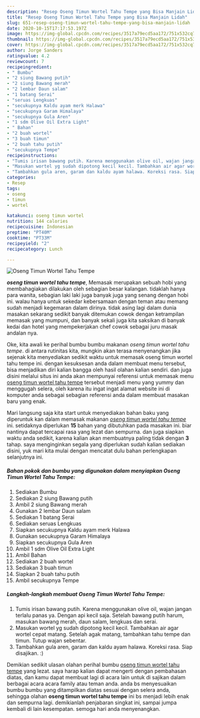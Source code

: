 ```yaml
---
description: "Resep Oseng Timun Wortel Tahu Tempe yang Bisa Manjain Lidah"
title: "Resep Oseng Timun Wortel Tahu Tempe yang Bisa Manjain Lidah"
slug: 651-resep-oseng-timun-wortel-tahu-tempe-yang-bisa-manjain-lidah
date: 2020-10-15T17:17:53.197Z
image: https://img-global.cpcdn.com/recipes/3517a79ecd5aa172/751x532cq70/oseng-timun-wortel-tahu-tempe-foto-resep-utama.jpg
thumbnail: https://img-global.cpcdn.com/recipes/3517a79ecd5aa172/751x532cq70/oseng-timun-wortel-tahu-tempe-foto-resep-utama.jpg
cover: https://img-global.cpcdn.com/recipes/3517a79ecd5aa172/751x532cq70/oseng-timun-wortel-tahu-tempe-foto-resep-utama.jpg
author: Jorge Sanders
ratingvalue: 4.2
reviewcount: 7
recipeingredient:
- " Bumbu"
- "2 siung Bawang putih"
- "2 siung Bawang merah"
- "2 lembar Daun salam"
- "1 batang Serai"
- "seruas Lengkuas"
- "secukupnya Kaldu ayam merk Halawa"
- "secukupnya Garam Himalaya"
- "secukupnya Gula Aren"
- "1 sdm Olive Oil Extra Light"
- " Bahan"
- "2 buah wortel"
- "3 buah timun"
- "2 buah tahu putih"
- "secukupnya Tempe"
recipeinstructions:
- "Tumis irisan bawang putih. Karena menggunakan olive oil, wajan jangan terlalu panas ya. Dengan api kecil saja. Setelah bawang putih harum, masukan bawang merah, daun salam, lengkuas dan serai."
- "Masukan wortel yg sudah dipotong kecil kecil. Tambahkan air agar wortel cepat matang. Setelah agak matang, tambahkan tahu tempe dan timun. Tutup wajan sebentar."
- "Tambahkan gula aren, garam dan kaldu ayam halawa. Koreksi rasa. Siap disajikan. :)"
categories:
- Resep
tags:
- oseng
- timun
- wortel

katakunci: oseng timun wortel 
nutrition: 144 calories
recipecuisine: Indonesian
preptime: "PT40M"
cooktime: "PT33M"
recipeyield: "2"
recipecategory: Lunch

---
```



![Oseng Timun Wortel Tahu Tempe](https://img-global.cpcdn.com/recipes/3517a79ecd5aa172/751x532cq70/oseng-timun-wortel-tahu-tempe-foto-resep-utama.jpg)

<b><i>oseng timun wortel tahu tempe</i></b>, Memasak merupakan sebuah hobi yang membahagiakan dilakukan oleh sebagian besar kalangan. tidaklah hanya para wanita, sebagian laki laki juga banyak juga yang senang dengan hobi ini. walau hanya untuk sekedar kebersamaan dengan teman atau memang sudah menjadi kegemaran dalam dirinya. tidak asing lagi dalam dunia masakan sekarang sedikit banyak ditemukan cowok dengan ketrampilan memasak yang mumpuni, dan banyak sekali juga kita saksikan di banyak kedai dan hotel yang mempekerjakan chef cowok sebagai juru masak andalan nya.

Oke, kita awali ke perihal bumbu bumbu makanan <i>oseng timun wortel tahu tempe</i>. di antara rutinitas kita, mungkin akan terasa menyenangkan jika sejenak kita menyediakan sedikit waktu untuk memasak oseng timun wortel tahu tempe ini. dengan kesuksesan anda dalam membuat menu tersebut, bisa menjadikan diri kalian bangga oleh hasil olahan kalian sendiri. dan juga disini melalui situs ini anda akan mempunyai referensi untuk memasak menu <u>oseng timun wortel tahu tempe</u> tersebut menjadi menu yang yummy dan menggugah selera, oleh karena itu ingat ingat alamat website ini di komputer anda sebagai sebagian referensi anda dalam membuat masakan baru yang enak.




Mari langsung saja kita start untuk menyediakan bahan baku yang diperuntuk kan dalam memasak makanan <u><i>oseng timun wortel tahu tempe</i></u> ini. setidaknya diperlukan <b>15</b> bahan yang dibutuhkan pada masakan ini. biar nantinya dapat tercapai rasa yang lezat dan sempurna. dan juga siapkan waktu anda sedikit, karena kalian akan membuatnya paling tidak dengan <b>3</b> tahap. saya menginginkan segala yang diperlukan sudah kalian sediakan disini, yuk mari kita mulai dengan mencatat dulu bahan perlengkapan selanjutnya ini.

<!--inarticleads1-->

##### Bahan pokok dan bumbu yang digunakan dalam menyiapkan Oseng Timun Wortel Tahu Tempe:

1. Sediakan  Bumbu
1. Sediakan 2 siung Bawang putih
1. Ambil 2 siung Bawang merah
1. Gunakan 2 lembar Daun salam
1. Sediakan 1 batang Serai
1. Sediakan seruas Lengkuas
1. Siapkan secukupnya Kaldu ayam merk Halawa
1. Gunakan secukupnya Garam Himalaya
1. Siapkan secukupnya Gula Aren
1. Ambil 1 sdm Olive Oil Extra Light
1. Ambil  Bahan
1. Sediakan 2 buah wortel
1. Sediakan 3 buah timun
1. Siapkan 2 buah tahu putih
1. Ambil secukupnya Tempe




<!--inarticleads2-->

##### Langkah-langkah membuat Oseng Timun Wortel Tahu Tempe:

1. Tumis irisan bawang putih. Karena menggunakan olive oil, wajan jangan terlalu panas ya. Dengan api kecil saja. Setelah bawang putih harum, masukan bawang merah, daun salam, lengkuas dan serai.
1. Masukan wortel yg sudah dipotong kecil kecil. Tambahkan air agar wortel cepat matang. Setelah agak matang, tambahkan tahu tempe dan timun. Tutup wajan sebentar.
1. Tambahkan gula aren, garam dan kaldu ayam halawa. Koreksi rasa. Siap disajikan. :)




Demikian sedikit ulasan olahan perihal bumbu <u>oseng timun wortel tahu tempe</u> yang lezat. saya harap kalian dapat mengerti dengan pembahasan diatas, dan kamu dapat membuat lagi di acara lain untuk di sajikan dalam berbagai acara acara family atau teman anda. anda bs menyesuaikan bumbu bumbu yang ditampilkan diatas sesuai dengan selera anda, sehingga olahan <b>oseng timun wortel tahu tempe</b> ini bs menjadi lebih enak dan sempurna lagi. demikianlah penjabaran singkat ini, sampai jumpa kembali di lain kesempatan. semoga hari anda menyenangkan.

